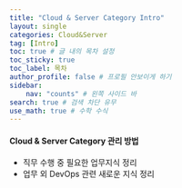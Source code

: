 ```yaml
---
title: "Cloud & Server Category Intro"
layout: single
categories: Cloud&Server
tag: [Intro]
toc: true # 글 내의 목차 설정
toc_sticky: true
toc_label: 목차
author_profile: false # 프로필 안보이게 하기
sidebar:
    nav: "counts" # 왼쪽 사이드 바
search: true # 검색 차단 유무
use_math: true # 수학 수식
---
```



<head>
  <style>
    table.dataframe {
      white-space: normal;
      width: 100%;
      height: 240px;
      display: block;
      overflow: auto;
      font-family: Arial, sans-serif;
      font-size: 0.9rem;
      line-height: 20px;
      text-align: center;
      border: 0px !important;
    }

    table.dataframe th {
      text-align: center;
      font-weight: bold;
      padding: 8px;
    }

    table.dataframe td {
      text-align: center;
      padding: 8px;
    }

    table.dataframe tr:hover {
      background: #b8d1f3; 
    }

    .output_prompt {
      overflow: auto;
      font-size: 0.9rem;
      line-height: 1.45;
      border-radius: 0.3rem;
      -webkit-overflow-scrolling: touch;
      padding: 0.8rem;
      margin-top: 0;
      margin-bottom: 15px;
      font: 1rem Consolas, "Liberation Mono", Menlo, Courier, monospace;
      color: $code-text-color;
      border: solid 1px $border-color;
      border-radius: 0.3rem;
      word-break: normal;
      white-space: pre;
    }

  .dataframe tbody tr th:only-of-type {
      vertical-align: middle;
  }

  .dataframe tbody tr th {
      vertical-align: top;
  }

  .dataframe thead th {
      text-align: center !important;
      padding: 8px;
  }

  .page__content p {
      margin: 0 0 0px !important;
  }

  .page__content p > strong {
    font-size: 0.8rem !important;
  }

  </style>
</head>

<div class="notice--success">
<h4> Cloud & Server Category 관리 방법 </h4>
<ul>
    <li> 직무 수행 중 필요한 업무지식 정리</li>
    <li> 업무 외 DevOps 관련 새로운 지식 정리 </li>
</ul>
</div>